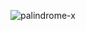 ![palindrome-x](https://github.com/Newton5000/palindromex/assets/129087241/fc881277-0946-49e7-89ae-681308b26b5a)
